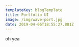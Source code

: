 ```yaml
---
templateKey: blogTemplate
title: Portfolio UI
image: /img/wave-port.jpg
date: 2019-04-06T18:55:27.881Z
---
```

oh yea
